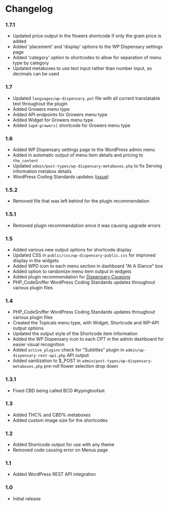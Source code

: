 # Changelog

### 1.7.1
* Updated price output in the flowers shortcode if only the gram price is added
* Added 'placement' and 'display' options to the WP Dispensary settings page
* Added 'category' option to shortcodes to allow for separation of menu type by category
* Updated metaboxes to use text input rather than number input, so decimals can be used

### 1.7
* Updated `languages/wp-dispensary.pot` file with all current translatable text throughout the plugin
* Added Growers menu type
* Added API endpoints for Growers menu type
* Added Widget for Growers menu type
* Added `[wpd-growers]` shortcode for Growers menu type

### 1.6
* Added WP Dispensary settings page to the WordPress admin menu
* Added in automatic output of menu item details and pricing to `the_content`
* Updated `admin/post-types/wp-dispensary-metaboxes.php` to fix Serving information metabox details
* WordPress Coding Standards updates ([issue](https://github.com/deviodigital/wp-dispensary/issues/1))

### 1.5.2
* Removed file that was left behind for the plugin recommendation

### 1.5.1
* Removed plugin recommendation since it was causing upgrade errors

### 1.5
* Added various new output options for shortcode display
* Updated CSS in `public/css/wp-dispensary-public.css` for improved display in the widgets
* Added WPD icon to each menu section in dashboard "At A Glance" box
* Added option to randomize menu item output in widgets
* Added plugin recommendation for [Dispensary Coupons](https://wordpress.org/plugins/dispensary-coupons/)
* PHP_CodeSniffer WordPress Coding Standards updates throughout various plugin files

### 1.4
* PHP_CodeSniffer WordPress Coding Standards updates throughout various plugin files
* Created the Topicals menu type, with Widget, Shortcode and WP-API output options
* Updated the output style of the Shortcode item information
* Added the WP Dispensary icon to each CPT in the admin dashboard for easier visual recognition
* Added `active_plugins` check for "Subtitles" plugin in `admin/wp-dispensary-rest-api.php` API output
* Added sanitization to $_POST in `admin/post-types/wp-dispensary-metaboxes.php` pre-roll flower selection drop down

### 1.3.1
* Fixed CBD being called BCD #typingtoofast

### 1.3
* Added THC% and CBD% metaboxes
* Added custom image size for the shortcodes

### 1.2
* Added Shortcode output for use with any theme
* Removed code causing error on Menus page

### 1.1
* Added WordPress REST API integration

### 1.0
* Initial release
